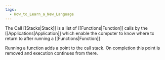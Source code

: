 ```yaml
---
tags:
  - How_to_Learn_a_New_Language
---
```

The Call [[Stacks|Stack]] is a list of [[Functions|Function]] calls by the [[Applications|Application]] which enable the computer to know where to return to after running a [[Functions|Function]]

Running a function adds a point to the call stack. On completion this point is removed and execution continues from there.